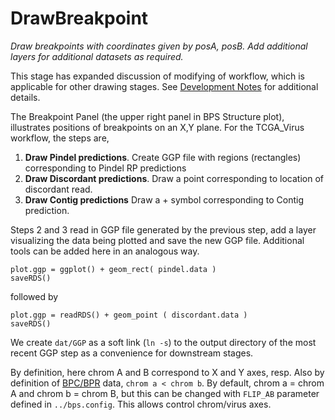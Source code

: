 # DrawBreakpoint

*Draw breakpoints with coordinates given by posA, posB.  Add additional layers for 
additional datasets as required.*

This stage has expanded discussion of modifying of workflow, which is applicable for other drawing stages.  See
[Development Notes](../Development.md) for additional details.

The Breakpoint Panel (the upper right panel in BPS Structure plot), illustrates
positions of breakpoints on an X,Y plane.  For the TCGA_Virus workflow, the steps are,

1. **Draw Pindel predictions**.  Create GGP file with regions (rectangles) corresponding to 
   Pindel RP predictions
2. **Draw Discordant predictions**.  Draw a point corresponding to location of discordant read.
3. **Draw Contig predictions** Draw a + symbol corresponding to Contig prediction.

Steps 2 and 3 read in GGP file generated by the previous step, add a layer visualizing the data
being plotted and save the new GGP file.  Additional tools can be added here in an analogous
way.  

```
plot.ggp = ggplot() + geom_rect( pindel.data )
saveRDS()
```
followed by 
```
plot.ggp = readRDS() + geom_point ( discordant.data )
saveRDS()
```

We create `dat/GGP` as a soft link (`ln -s`) to the output directory of the most recent GGP step
as a convenience for downstream stages.

By definition, here chrom A and B correspond to X and Y axes, resp.  Also by
definition of [BPC/BPR](../Development.md) data, `chrom a < chrom b`.  By default, chrom a = chrom A
and chrom b = chrom B, but this can be changed with `FLIP_AB` parameter defined
in `../bps.config`.  This allows control chrom/virus axes.

